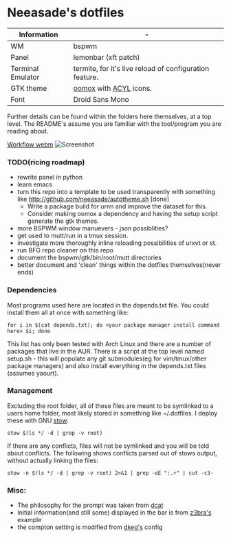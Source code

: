 Neeasade's dotfiles
===================

Information | -
------------|---
WM | bspwm
Panel | lemonbar (xft patch)
Terminal Emulator | termite, for it's live reload of configuration feature.
GTK theme | [oomox](https://github.com/actionless/oomox) with [ACYL](http://pobtott.deviantart.com/art/Any-Color-You-Like-175624910) icons.
Font | Droid Sans Mono

Further details can be found within the folders here themselves, at a top level. The README's assume you are familiar with the tool/program you are reading about.

[Workflow webm](https://u.teknik.io/wk6knx.webm)
![Screenshot](https://u.teknik.io/si6yKy.png)

### TODO(ricing roadmap)
*   rewrite panel in python
*   learn emacs
*   turn this repo into a template to be used transparently with something like http://github.com/neeasade/autotheme.sh [done]
	* Write a package build for urnn and improve the dataset for this.
	* Consider making oomox a dependency and having the setup script generate the gtk themes.
*   more BSPWM window manuevers - json possiblities?
*   get used to mutt/run in a tmux session.
*   investigate more thoroughly inline reloading possibilities of urxvt or st.
*   run BFG repo cleaner on this repo
*   document the bspwm/gtk/bin/root/mutt directories
*   better document and 'clean' things within the dotfiles themselves(never ends)

### Dependencies
Most programs used here are located in the depends.txt file. You could install them all at once with something like:
```
for i in $(cat depends.txt); do <your package manager install command here> $i; done
```
This list has only been tested with Arch Linux and there are a number of packages that live in the AUR. There is a script at the top level named setup.sh - this will populate any git submodules(eg for vim/tmux/other package managers) and also install everything in the depends.txt files (assumes yaourt).

### Management
Excluding the root folder, all of these files are meant to be symlinked to a users home folder, most likely stored in something like ~/.dotfiles. I deploy these with GNU [stow](http://www.gnu.org/software/stow/manual/stow.html):
```
stow $(ls */ -d | grep -v root)
```
If there are any conflicts, files will not be symlinked and you will be told about conflicts. The following shows conflicts parsed out of stows output, without actually linking the files:
```
stow -n $(ls */ -d | grep -v root) 2>&1 | grep -oE ":.+" | cut -c3-
```

### Misc:
*   The philosophy for the prompt was taken from [dcat](http://dcat.iotek.org/prompt/)
*   Initial information(and still some) displayed in the bar is from [z3bra's](http://z3bra.org) example
*   the compton setting is modified from [dkeg's](https://bitbucket.org/dkeg/current/src/) config
